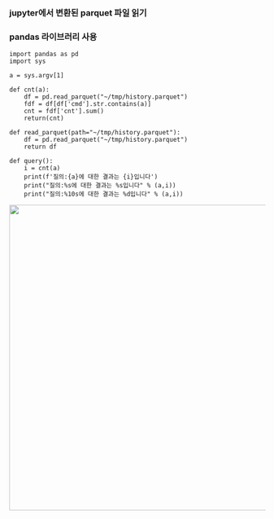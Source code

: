 ### jupyter에서 변환된 parquet 파일 읽기
### pandas 라이브러리 사용
```
import pandas as pd
import sys

a = sys.argv[1]

def cnt(a):
    df = pd.read_parquet("~/tmp/history.parquet")
    fdf = df[df['cmd'].str.contains(a)]
    cnt = fdf['cnt'].sum()
    return(cnt)

def read_parquet(path="~/tmp/history.parquet"):
    df = pd.read_parquet("~/tmp/history.parquet")
    return df

def query():
    i = cnt(a)
    print(f'질의:{a}에 대한 결과는 {i}입니다')
    print("질의:%s에 대한 결과는 %s입니다" % (a,i))
    print("질의:%10s에 대한 결과는 %d입니다" % (a,i))
```
<img src="https://github.com/user-attachments/assets/c49b599a-8e09-496e-a92d-a36d02a59fbb" width="600">
